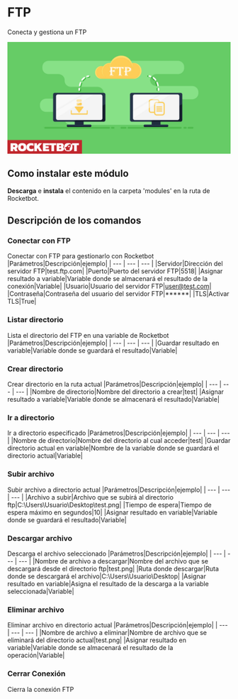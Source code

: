 # FTP
  
Conecta y gestiona un FTP  


  
![banner](imgs/Banner_ftp_.png)
## Como instalar este módulo
  
__Descarga__ e __instala__ el contenido en la carpeta 'modules' en la ruta de Rocketbot.  



## Descripción de los comandos

### Conectar con FTP
  
Conectar con FTP para gestionarlo con Rocketbot
|Parámetros|Descripción|ejemplo|
| --- | --- | --- |
|Servidor|Dirección del servidor FTP|test.ftp.com|
|Puerto|Puerto del servidor FTP|5518|
|Asignar resultado a variable|Variable donde se almacenará el resultado de la conexión|Variable|
|Usuario|Usuario del servidor FTP|user@test.com|
|Contraseña|Contraseña del usuario del servidor FTP|******|
|TLS|Activar TLS|True|

### Listar directorio
  
Lista el directorio del FTP en una variable de Rocketbot
|Parámetros|Descripción|ejemplo|
| --- | --- | --- |
|Guardar resultado en variable|Variable donde se guardará el resultado|Variable|

### Crear directorio
  
Crear directorio en la ruta actual
|Parámetros|Descripción|ejemplo|
| --- | --- | --- |
|Nombre de directorio|Nombre del directorio a crear|test|
|Asignar resultado a variable|Variable donde se almacenará el resultado|Variable|

### Ir a directorio
  
Ir a directorio especificado
|Parámetros|Descripción|ejemplo|
| --- | --- | --- |
|Nombre de directorio|Nombre del directorio al cual acceder|test|
|Guardar directorio actual en variable|Nombre de la variable donde se guardará el directorio actual|Variable|

### Subir archivo
  
Subir archivo a directorio actual
|Parámetros|Descripción|ejemplo|
| --- | --- | --- |
|Archivo a subir|Archivo que se subirá al directorio ftp|C:\Users\Usuario\Desktop\test.png|
|Tiempo de espera|Tiempo de espera máximo en segundos|10|
|Asignar resultado en variable|Variable donde se guardará el resultado|Variable|

### Descargar archivo
  
Descarga el archivo seleccionado
|Parámetros|Descripción|ejemplo|
| --- | --- | --- |
|Nombre de archivo a descargar|Nombre del archivo que se descargará desde el directorio ftp|test.png|
|Ruta donde descargar|Ruta donde se descargará el archivo|C:\Users\Usuario\Desktop|
|Asignar resultado en variable|Asigna el resultado de la descarga a la variable seleccionada|Variable|

### Eliminar archivo
  
Eliminar archivo en directorio actual
|Parámetros|Descripción|ejemplo|
| --- | --- | --- |
|Nombre de archivo a eliminar|Nombre de archivo que se eliminará del directorio actual|test.png|
|Asignar resultado en variable|Variable donde se almacenará el resultado de la operación|Variable|

### Cerrar Conexión
  
Cierra la conexión FTP

